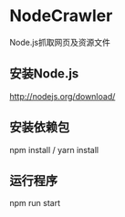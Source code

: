 # NodeCrawler
Node.js抓取网页及资源文件
## 安装Node.js
http://nodejs.org/download/
## 安装依赖包
npm install / yarn install
## 运行程序
npm run start

